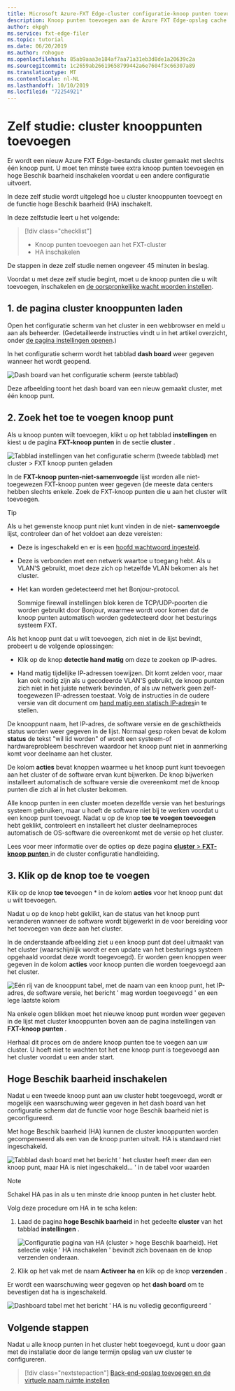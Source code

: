 ```yaml
---
title: Microsoft Azure-FXT Edge-cluster configuratie-knoop punten toevoegen
description: Knoop punten toevoegen aan de Azure FXT Edge-opslag cache
author: ekpgh
ms.service: fxt-edge-filer
ms.topic: tutorial
ms.date: 06/20/2019
ms.author: rohogue
ms.openlocfilehash: 85ab9aaa3e184af7aa71a31eb3d8de1a20639c2a
ms.sourcegitcommit: 1c2659ab26619658799442a6e7604f3c66307a89
ms.translationtype: MT
ms.contentlocale: nl-NL
ms.lasthandoff: 10/10/2019
ms.locfileid: "72254921"
---
```

# <a name="tutorial-add-cluster-nodes"></a>Zelf studie: cluster knooppunten toevoegen 

Er wordt een nieuw Azure FXT Edge-bestands cluster gemaakt met slechts één knoop punt. U moet ten minste twee extra knoop punten toevoegen en hoge Beschik baarheid inschakelen voordat u een andere configuratie uitvoert. 

In deze zelf studie wordt uitgelegd hoe u cluster knooppunten toevoegt en de functie hoge Beschik baarheid (HA) inschakelt. 

In deze zelfstudie leert u het volgende: 

> [!div class="checklist"]
> * Knoop punten toevoegen aan het FXT-cluster
> * HA inschakelen

De stappen in deze zelf studie nemen ongeveer 45 minuten in beslag.

Voordat u met deze zelf studie begint, moet u de knoop punten die u wilt toevoegen, inschakelen en [de oorspronkelijke wacht woorden instellen](fxt-node-password.md). 

## <a name="1-load-the-cluster-nodes-page"></a>1. de pagina cluster knooppunten laden

Open het configuratie scherm van het cluster in een webbrowser en meld u aan als beheerder. (Gedetailleerde instructies vindt u in het artikel overzicht, onder [de pagina instellingen openen](fxt-cluster-create.md#open-the-settings-pages).)

In het configuratie scherm wordt het tabblad **dash board** weer gegeven wanneer het wordt geopend. 

![Dash board van het configuratie scherm (eerste tabblad)](media/fxt-cluster-config/dashboard-1-node.png)

Deze afbeelding toont het dash board van een nieuw gemaakt cluster, met één knoop punt.

## <a name="2-locate-the-node-to-add"></a>2. Zoek het toe te voegen knoop punt

Als u knoop punten wilt toevoegen, klikt u op het tabblad **instellingen** en kiest u de pagina **FXT-knoop punten** in de sectie **cluster** .

![Tabblad instellingen van het configuratie scherm (tweede tabblad) met cluster > FXT knoop punten geladen](media/fxt-cluster-config/settings-fxt-nodes.png)

In de **FXT-knoop punten-niet-samenvoegde** lijst worden alle niet-toegewezen FXT-knoop punten weer gegeven (de meeste data centers hebben slechts enkele. Zoek de FXT-knoop punten die u aan het cluster wilt toevoegen.

> [!Tip] 
> Als u het gewenste knoop punt niet kunt vinden in de niet- **samenvoegde** lijst, controleer dan of het voldoet aan deze vereisten:
> 
> * Deze is ingeschakeld en er is een [hoofd wachtwoord ingesteld](fxt-node-password.md).
> * Deze is verbonden met een netwerk waartoe u toegang hebt. Als u VLAN'S gebruikt, moet deze zich op hetzelfde VLAN bekomen als het cluster.
> * Het kan worden gedetecteerd met het Bonjour-protocol. 
>
>   Sommige firewall instellingen blok keren de TCP/UDP-poorten die worden gebruikt door Bonjour, waarmee wordt voor komen dat de knoop punten automatisch worden gedetecteerd door het besturings systeem FXT.
> 
> Als het knoop punt dat u wilt toevoegen, zich niet in de lijst bevindt, probeert u de volgende oplossingen: 
> 
> * Klik op de knop **detectie hand matig** om deze te zoeken op IP-adres.
> 
> * Hand matig tijdelijke IP-adressen toewijzen. Dit komt zelden voor, maar kan ook nodig zijn als u gecodeerde VLAN'S gebruikt, de knoop punten zich niet in het juiste netwerk bevinden, of als uw netwerk geen zelf-toegewezen IP-adressen toestaat. Volg de instructies in de oudere versie van dit document om [hand matig een statisch IP-adres](https://azure.github.io/Avere/legacy/create_cluster/4_8/html/static_ip.html)in te stellen.

De knooppunt naam, het IP-adres, de software versie en de geschiktheids status worden weer gegeven in de lijst. Normaal gesp roken bevat de kolom **status** de tekst "wil lid worden" of wordt een systeem-of hardwareprobleem beschreven waardoor het knoop punt niet in aanmerking komt voor deelname aan het cluster.

De kolom **acties** bevat knoppen waarmee u het knoop punt kunt toevoegen aan het cluster of de software ervan kunt bijwerken. De knop bijwerken installeert automatisch de software versie die overeenkomt met de knoop punten die zich al in het cluster bekomen.

Alle knoop punten in een cluster moeten dezelfde versie van het besturings systeem gebruiken, maar u hoeft de software niet bij te werken voordat u een knoop punt toevoegt. Nadat u op de knop **toe te voegen toevoegen** hebt geklikt, controleert en installeert het cluster deelnameproces automatisch de OS-software die overeenkomt met de versie op het cluster.

Lees voor meer informatie over de opties op deze pagina [ **cluster** > **FXT-knoop punten** ](https://azure.github.io/Avere/legacy/ops_guide/4_7/html/gui_fxt_nodes.html) in de cluster configuratie handleiding.

## <a name="3-click-the-allow-to-join-button"></a>3. Klik op de knop toe te voegen 

Klik op de knop **toe te**voegen * in de kolom **acties** voor het knoop punt dat u wilt toevoegen.

Nadat u op de knop hebt geklikt, kan de status van het knoop punt veranderen wanneer de software wordt bijgewerkt in de voor bereiding voor het toevoegen van deze aan het cluster. 

In de onderstaande afbeelding ziet u een knoop punt dat deel uitmaakt van het cluster (waarschijnlijk wordt er een update van het besturings systeem opgehaald voordat deze wordt toegevoegd). Er worden geen knoppen weer gegeven in de kolom **acties** voor knoop punten die worden toegevoegd aan het cluster.

![Eén rij van de knooppunt tabel, met de naam van een knoop punt, het IP-adres, de software versie, het bericht ' mag worden toegevoegd ' en een lege laatste kolom](media/fxt-cluster-config/node-join-in-process.png)

Na enkele ogen blikken moet het nieuwe knoop punt worden weer gegeven in de lijst met cluster knooppunten boven aan de pagina instellingen van **FXT-knoop punten** . 

Herhaal dit proces om de andere knoop punten toe te voegen aan uw cluster. U hoeft niet te wachten tot het ene knoop punt is toegevoegd aan het cluster voordat u een ander start.

## <a name="enable-high-availability"></a>Hoge Beschik baarheid inschakelen

Nadat u een tweede knoop punt aan uw cluster hebt toegevoegd, wordt er mogelijk een waarschuwing weer gegeven in het dash board van het configuratie scherm dat de functie voor hoge Beschik baarheid niet is geconfigureerd. 

Met hoge Beschik baarheid (HA) kunnen de cluster knooppunten worden gecompenseerd als een van de knoop punten uitvalt. HA is standaard niet ingeschakeld.

![Tabblad dash board met het bericht ' het cluster heeft meer dan een knoop punt, maar HA is niet ingeschakeld... ' in de tabel voor waarden](media/fxt-cluster-config/no-ha-2-nodes.png)

> [!Note] 
> Schakel HA pas in als u ten minste drie knoop punten in het cluster hebt.

Volg deze procedure om HA in te scha kelen: 

1. Laad de pagina **hoge Beschik baarheid** in het gedeelte **cluster** van het tabblad **instellingen** .

   ![Configuratie pagina van HA (cluster > hoge Beschik baarheid). Het selectie vakje ' HA inschakelen ' bevindt zich bovenaan en de knop verzenden onderaan.](media/fxt-cluster-config/enable-ha.png)

2. Klik op het vak met de naam **Activeer ha** en klik op de knop **verzenden** . 

Er wordt een waarschuwing weer gegeven op het **dash board** om te bevestigen dat ha is ingeschakeld.

![Dashboard tabel met het bericht ' HA is nu volledig geconfigureerd '](media/fxt-cluster-config/ha-configured-alert.png)


## <a name="next-steps"></a>Volgende stappen

Nadat u alle knoop punten in het cluster hebt toegevoegd, kunt u door gaan met de installatie door de lange termijn opslag van uw cluster te configureren.

> [!div class="nextstepaction"]
> [Back-end-opslag toevoegen en de virtuele naam ruimte instellen](fxt-add-storage.md)
